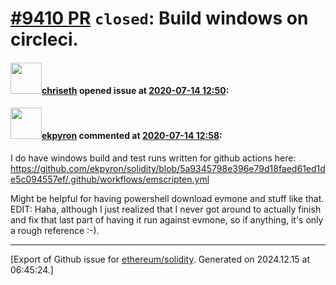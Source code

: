 # [\#9410 PR](https://github.com/ethereum/solidity/pull/9410) `closed`: Build windows on circleci.

#### <img src="https://avatars.githubusercontent.com/u/9073706?v=4" width="50">[chriseth](https://github.com/chriseth) opened issue at [2020-07-14 12:50](https://github.com/ethereum/solidity/pull/9410):



#### <img src="https://avatars.githubusercontent.com/u/1347491?v=4" width="50">[ekpyron](https://github.com/ekpyron) commented at [2020-07-14 12:58](https://github.com/ethereum/solidity/pull/9410#issuecomment-658164340):

I do have windows build and test runs written for github actions here: https://github.com/ekpyron/solidity/blob/5a9345798e396e79d18faed61ed1de5c094557ef/.github/workflows/emscripten.yml

Might be helpful for having powershell download evmone and stuff like that.
EDIT: Haha, although I just realized that I never got around to actually finish and fix that last part of having it run against evmone, so if anything, it's only a rough reference :-).


-------------------------------------------------------------------------------



[Export of Github issue for [ethereum/solidity](https://github.com/ethereum/solidity). Generated on 2024.12.15 at 06:45:24.]

